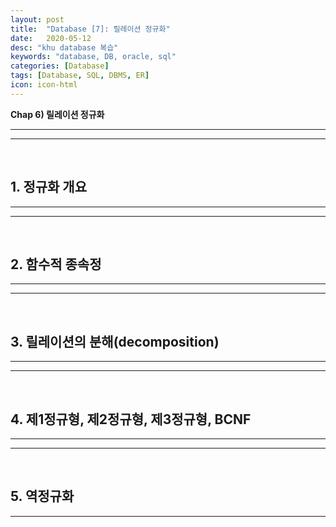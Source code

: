 ```yaml
---
layout: post
title:  "Database [7]: 릴레이션 정규화"
date:   2020-05-12
desc: "khu database 복습"
keywords: "database, DB, oracle, sql"
categories: [Database]
tags: [Database, SQL, DBMS, ER]
icon: icon-html
---
```


**Chap 6) 릴레이션 정규화**

-------------


--------------
<br>

## 1. 정규화 개요
---------------

--------------
<br>

## 2. 함수적 종속정
---------------

--------------
<br>

## 3. 릴레이션의 분해(decomposition)
---------------

--------------
<br>

## 4. 제1정규형, 제2정규형, 제3정규형, BCNF
---------------


--------------
<br>

## 5. 역정규화
---------------
